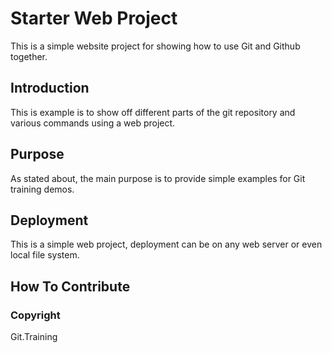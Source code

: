 # Starter Web Project

This is a simple website project for showing how to use Git and Github together.

## Introduction

This is example is to show off different parts of the git repository and various commands using a web project.

## Purpose

As stated about, the main purpose is to provide simple examples for Git training demos.

## Deployment

This is a simple web project, deployment can be on any web server or even local file system.

## How To Contribute

### Copyright

Git.Training